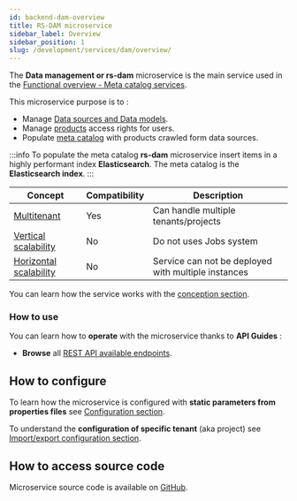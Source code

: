 ```yaml
---
id: backend-dam-overview
title: RS-DAM microservice
sidebar_label: Overview
sidebar_position: 1
slug: /development/services/dam/overview/
---
```


The **Data management or rs-dam** microservice is the main service used in
the [Functional overview - Meta catalog services](../../../overview/functional-overview/02-meta-catalog-services.md).

This microservice purpose is to :
 - Manage [Data sources and Data models](../../../overview/concepts/02-meta-catalog.md).
 - Manage [products](../../../overview/concepts/01-products.md) access rights for users.
 - Populate [meta catalog](../../../overview/concepts/02-meta-catalog.md) with products crawled form data sources.

:::info
To populate the meta catalog **rs-dam** microservice insert items in a  highly performant index **Elasticsearch**.
The meta catalog is the **Elasticsearch index**.
:::

| Concept                                                                           | Compatibility | Description                                         |
|-----------------------------------------------------------------------------------|---------------|-----------------------------------------------------|
| [Multitenant](../../concepts/03-multitenant.md)                                   | Yes           | Can handle multiple tenants/projects                | 
| [Vertical scalability](../../concepts/07-scalability.md#vertical-scalability)     | No            | Do not uses Jobs system                             | 
| [Horizontal scalability](../../concepts/07-scalability.md#horizontal-scalability) | No            | Service can not be deployed with multiple instances |

You can learn how the service works with the [conception section](./conception.md).

### How to use

You can learn how to **operate** with the microservice thanks to **API Guides** :

- **Browse** all [REST API available endpoints](api-guides/rest/dam-api-swagger.mdx).

## How to configure

To learn how the microservice is configured with **static parameters from properties files**
see [Configuration section](./configuration/dam-static-configuration.md).

To understand the **configuration of specific tenant** (aka project)
see [Import/export configuration section](./configuration/dam-import-export.md).

## How to access source code

Microservice source code is available
on [GitHub](https://github.com/RegardsOss/regards-backend/tree/master/rs-dam).
